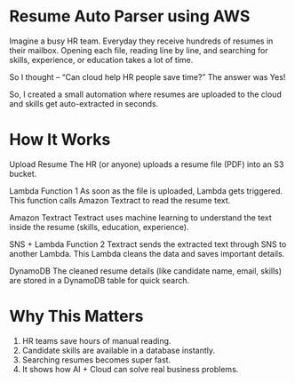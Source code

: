 # Resume Auto Parser using AWS

Imagine a busy HR team.
Everyday they receive hundreds of resumes in their mailbox.
Opening each file, reading line by line, and searching for skills, experience, or education takes a lot of time.

So I thought – “Can cloud help HR people save time?”
The answer was Yes! 

So, I created a small automation where resumes are uploaded to the cloud and skills get auto-extracted in seconds.

# How It Works

Upload Resume
The HR (or anyone) uploads a resume file (PDF) into an S3 bucket.

Lambda Function 1
As soon as the file is uploaded, Lambda gets triggered.
This function calls Amazon Textract to read the resume text.

Amazon Textract
Textract uses machine learning to understand the text inside the resume (skills, education, experience).

SNS + Lambda Function 2
Textract sends the extracted text through SNS to another Lambda.
This Lambda cleans the data and saves important details.

DynamoDB
The cleaned resume details (like candidate name, email, skills) are stored in a DynamoDB table for quick search.



# Why This Matters

1. HR teams save hours of manual reading.
2. Candidate skills are available in a database instantly.
3. Searching resumes becomes super fast.
4. It shows how AI + Cloud can solve real business problems.
